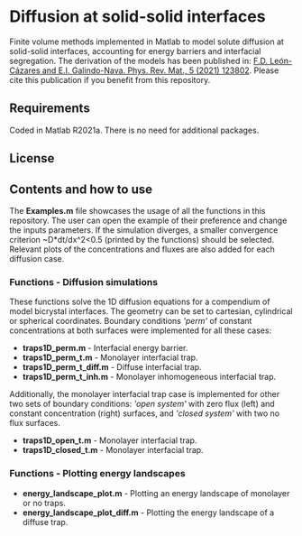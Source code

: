 # Diffusion at solid-solid interfaces
Finite volume methods implemented in Matlab to model solute diffusion at solid-solid interfaces, accounting for energy barriers and interfacial segregation. The derivation of the models has been published in: [F.D. León-Cázares and E.I. Galindo-Nava. Phys. Rev. Mat., 5 (2021) 123802](https://journals.aps.org/prmaterials/abstract/10.1103/PhysRevMaterials.5.123802). Please cite this publication if you benefit from this repository.

## Requirements
Coded in Matlab R2021a. There is no need for additional packages.

## License

## Contents and how to use

The **Examples.m** file showcases the usage of all the functions in this repository. The user can open the example of their preference and change the inputs parameters. If the simulation diverges, a smaller convergence criterion ~D\*dt/dx^2<0.5 (printed by the functions) should be selected. Relevant plots of the concentrations and fluxes are also added for each diffusion case.

### Functions - Diffusion simulations 

These functions solve the 1D diffusion equations for a compendium of model bicrystal interfaces. The geometry can be set to cartesian, cylindrical or spherical coordinates. Boundary conditions *'perm'* of constant concentrations at both surfaces were implemented for all these cases:

- **traps1D_perm.m** - Interfacial energy barrier.
- **traps1D_perm_t.m** - Monolayer interfacial trap.
- **traps1D_perm_t_diff.m** - Diffuse interfacial trap.
- **traps1D_perm_t_inh.m** - Monolayer inhomogeneous interfacial trap.

Additionally, the monolayer interfacial trap case is implemented for other two sets of boundary conditions: *'open system'* with zero flux (left) and constant concentration (right) surfaces, and *'closed system'* with two no flux surfaces.

- **traps1D_open_t.m** - Monolayer interfacial trap.
- **traps1D_closed_t.m** - Monolayer interfacial trap.

### Functions - Plotting energy landscapes 

- **energy_landscape_plot.m** - Plotting an energy landscape of monolayer or no traps.
- **energy_landscape_plot_diff.m** - Plotting the energy landscape of a diffuse trap.
